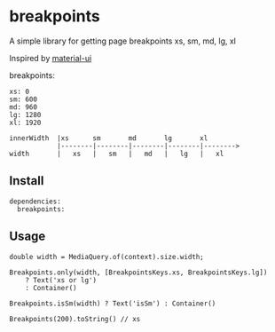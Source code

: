 # breakpoints

A simple library for getting page breakpoints xs, sm, md, lg, xl

Inspired by [material-ui](https://material-ui.com/)

breakpoints:
```
xs: 0
sm: 600
md: 960
lg: 1280
xl: 1920
```
```
innerWidth  |xs      sm       md       lg       xl
            |--------|--------|--------|--------|-------->
width       |   xs   |   sm   |   md   |   lg   |   xl
```

## Install
```
dependencies:
  breakpoints:
```

## Usage
```
double width = MediaQuery.of(context).size.width;

Breakpoints.only(width, [BreakpointsKeys.xs, BreakpointsKeys.lg])
    ? Text('xs or lg')
    : Container()

Breakpoints.isSm(width) ? Text('isSm') : Container()

Breakpoints(200).toString() // xs
```